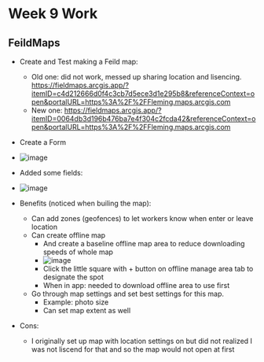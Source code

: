 # Week 9 Work

## FeildMaps
- Create and Test making a Feild map:
    - Old one: did not work, messed up sharing location and lisencing. https://fieldmaps.arcgis.app/?itemID=c4d212666d0f4c3cb7d5ece3d1e295b8&referenceContext=open&portalURL=https%3A%2F%2FFleming.maps.arcgis.com
    - New one: https://fieldmaps.arcgis.app/?itemID=0064db3d196b476ba7e4f304c2fcda42&referenceContext=open&portalURL=https%3A%2F%2FFleming.maps.arcgis.com
- Create a Form
- ![image](https://github.com/kaylaoneill/geom99/assets/146447016/56e7d018-4565-4e95-a4e6-ec6ad943a9ce)
- Added some fields:
- ![image](https://github.com/kaylaoneill/geom99/assets/146447016/a96621b4-6c57-4c4a-9c38-99247ea172ba)


- Benefits (noticed when builing the map):
  - Can add zones (geofences) to let workers know when enter or leave location
  - Can create offline map
    - And create a baseline offline map area to reduce downloading speeds of whole map
    - ![image](https://github.com/kaylaoneill/geom99/assets/146447016/f080c803-2a49-4aed-8f75-6aac008cb783)
    - Click the little square with + button on offline manage area tab to designate the spot
    - When in app: needed to download offline area to use first 
  - Go through map settings and set best settings for this map.
    - Example: photo size
    - Can set map extent as well 

- Cons:
  - I originally set up map with location settings on but did not realized I was not liscend for that and so the map would not open at first 
